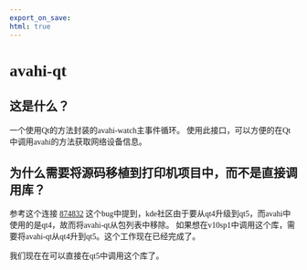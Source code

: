 ```yaml
---
export_on_save:
html: true
---
```

<font face="Sarasa Mono HC">

# avahi-qt

## 这是什么？
一个使用Qt的方法封装的avahi-watch主事件循环。
使用此接口，可以方便的在Qt中调用avahi的方法获取网络设备信息。

## 为什么需要将源码移植到打印机项目中，而不是直接调用库？
参考这个连接
[874832](https://bugs.debian.org/cgi-bin/bugreport.cgi?bug=874832)
这个bug中提到，kde社区由于要从qt4升级到qt5，而avahi中使用的是qt4，故而将avahi-qt从包列表中移除。
如果想在v10sp1中调用这个库，需要将avahi-qt从qt4升到qt5。这个工作现在已经完成了。

我们现在在可以直接在qt5中调用这个库了。

</font>